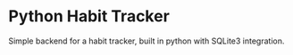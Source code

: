 # Python Habit Tracker
 Simple backend for a habit tracker, built in python with SQLite3 integration.
